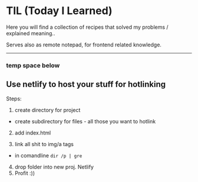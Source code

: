 # TIL (Today I Learned)

Here you will find a collection of recipes that solved my problems / explained meaning..

Serves also as remote notepad, for frontend related knowledge.

---
### temp space below

## Use netlify to host your stuff for hotlinking
Steps: 
1. create directory for project
  - create subdirectory for files - all those you want to hotlink
2. add index.html
  
3. link all shit to img/a tags 
  - in comandline `dir /p | gre`
4. drop folder into new proj. Netlify
5. Profit :))

